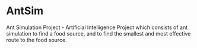 # AntSim
 Ant Simulation Project - Artificial Intelligence Project which consists of ant simulation to find a food source, and to find the smallest and most effective route to the food source.
